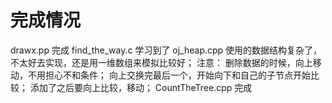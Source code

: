 

# 完成情况
drawx.pp 完成
find_the_way.c 学习到了
oj_heap.cpp 使用的数据结构复杂了，不太好去实现，还是用一维数组来模拟比较好；
            注意：
            删除数据的时候，向上移动，不用担心不和条件；
            向上交换完最后一个，开始向下和自己的子节点开始比较；
            添加了之后要向上比较，移动；
CountTheTree.cpp 完成

